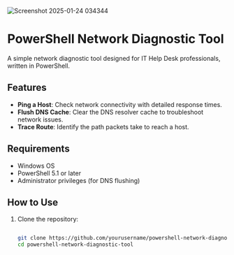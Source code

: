 
![Screenshot 2025-01-24 034344](https://github.com/user-attachments/assets/d3582f9e-c2c2-4e28-843e-15ca009ff969)



# PowerShell Network Diagnostic Tool
A simple network diagnostic tool designed for IT Help Desk professionals, written in PowerShell.

## Features
- **Ping a Host**: Check network connectivity with detailed response times.
- **Flush DNS Cache**: Clear the DNS resolver cache to troubleshoot network issues.
- **Trace Route**: Identify the path packets take to reach a host.

## Requirements
- Windows OS
- PowerShell 5.1 or later
- Administrator privileges (for DNS flushing)

## How to Use
1. Clone the repository:
   ```bash

   git clone https://github.com/yourusername/powershell-network-diagnostic-tool.git
   cd powershell-network-diagnostic-tool

